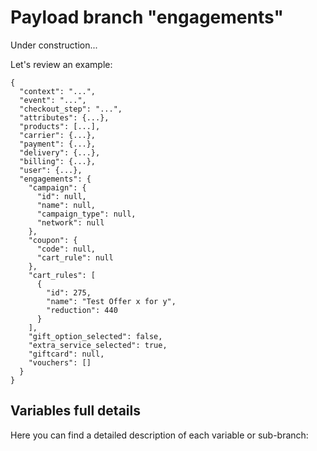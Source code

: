 # Payload branch "engagements"

Under construction...

Let's review an example:

```js{12-34}
{
  "context": "...",
  "event": "...",
  "checkout_step": "...",
  "attributes": {...},
  "products": [...],
  "carrier": {...},
  "payment": {...},
  "delivery": {...},
  "billing": {...},
  "user": {...},
  "engagements": {
    "campaign": {
      "id": null,
      "name": null,
      "campaign_type": null,
      "network": null
    },
    "coupon": {
      "code": null,
      "cart_rule": null
    },
    "cart_rules": [
      {
        "id": 275,
        "name": "Test Offer x for y",
        "reduction": 440
      }
    ],
    "gift_option_selected": false,
    "extra_service_selected": true,
    "giftcard": null,
    "vouchers": []
  }
}
```
## Variables full details
Here you can find a detailed description of each variable or sub-branch: